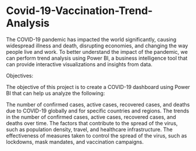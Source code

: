# Covid-19-Vaccination-Trend-Analysis

The COVID-19 pandemic has impacted the world significantly, causing widespread illness and death, disrupting economies, and changing the way people live and work. To better understand the impact of the pandemic, we can perform trend analysis using Power BI, a business intelligence tool that can provide interactive visualizations and insights from data.

Objectives:

The objective of this project is to create a COVID-19 dashboard using Power BI that can help us analyze the following:

The number of confirmed cases, active cases, recovered cases, and deaths due to COVID-19 globally and for specific countries and regions.
The trends in the number of confirmed cases, active cases, recovered cases, and deaths over time.
The factors that contribute to the spread of the virus, such as population density, travel, and healthcare infrastructure.
The effectiveness of measures taken to control the spread of the virus, such as lockdowns, mask mandates, and vaccination campaigns.
